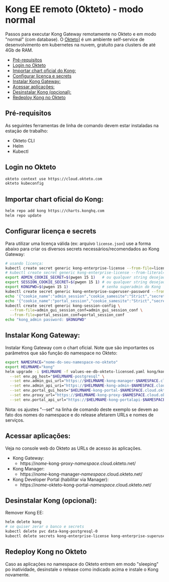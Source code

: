 # Kong EE remoto (Okteto) - modo normal <!-- omit in toc -->

Passos para executar Kong Gateway remotamente no Okteto e em modo "normal" (com database). O [Okteto](https://okteto.com)] é um ambiente self-service de desenvolvimento em kubernetes na nuvem, gratuito para clusters de até 4Gb de RAM.

- [Pré-requisitos](#pré-requisitos)
- [Login no Okteto](#login-no-okteto)
- [Importar chart oficial do Kong:](#importar-chart-oficial-do-kong)
- [Configurar licença e secrets](#configurar-licença-e-secrets)
- [Instalar Kong Gateway:](#instalar-kong-gateway)
- [Acessar aplicações:](#acessar-aplicações)
- [Desinstalar Kong (opcional):](#desinstalar-kong-opcional)
- [Redeploy Kong no Okteto](#redeploy-kong-no-okteto)

## Pré-requisitos

As seguintes ferramentas de linha de comando devem estar instaladas na estação de trabalho:

- Okteto CLI
- Helm
- Kubectl

## Login no Okteto

```sh
okteto context use https://cloud.okteto.com
okteto kubeconfig
```

## Importar chart oficial do Kong:

```sh
helm repo add kong https://charts.konghq.com
helm repo update
```

## Configurar licença e secrets

Para utilizar uma licença válida (ex: arquivo `license.json`) use a forma abaixo para criar os diversos secrets necessários/recomendados ao Kong Gateway:

```sh
# usando licença:
kubectl create secret generic kong-enterprise-license --from-file=license=./license.json
# kubectl create secret generic kong-enterprise-license --from-literal=license=
export ADMIN_COOKIE_SECRET=$(pwgen 15 1)   # ou qualquer string desejada
export SESSION_COOKIE_SECRET=$(pwgen 15 1) # ou qualquer string desejada
export KONGPWD=$(pwgen 15 1)               # senha superadmin do Kong
kubectl create secret generic kong-enterprise-superuser-password --from-literal=password=$KONGPWD
echo '{"cookie_name":"admin_session","cookie_samesite":"Strict","secret":"'$ADMIN_COOKIE_SECRET'","cookie_secure":true,"storage":"kong","cookie_domain":"cloud.okteto.net"}' > admin_gui_session_conf
echo '{"cookie_name":"portal_session","cookie_samesite":"Strict","secret":"'$SESSION_COOKIE_SECRET'","cookie_secure":true,"storage":"kong","cookie_domain":"cloud.okteto.net"}' > portal_session_conf
kubectl create secret generic kong-session-config \
  --from-file=admin_gui_session_conf=admin_gui_session_conf \
  --from-file=portal_session_conf=portal_session_conf
echo "kong_admin password: $KONGPWD"
```

## Instalar Kong Gateway:

Instalar Kong Gateway com o chart oficial. Note que são importantes os parâmetros que são função do namespace no Okteto:

```sh
export NAMESPACE="nome-do-seu-namespace-no-okteto"
export HELMNAME="kong"
helm upgrade -i $HELMNAME -f values-ee-db-okteto-licensed.yaml kong/kong --skip-crds \
  --set env.pg_host="$HELMNAME-postgresql" \
  --set env.admin_gui_url="https://$HELMNAME-kong-manager-$NAMESPACE.cloud.okteto.net" \
  --set env.admin_api_uri="https://$HELMNAME-kong-admin-$NAMESPACE.cloud.okteto.net" \
  --set env.portal_gui_host="$HELMNAME-kong-portal-$NAMESPACE.cloud.okteto.net" \
  --set env.proxy_url="https://$HELMNAME-kong-proxy-$NAMESPACE.cloud.okteto.net" \
  --set env.portal_api_url="https://$HELMNAME-kong-portalapi-$NAMESPACE.cloud.okteto.net"
```

Nota: os ajustes "--set" na linha de comando deste exemplo se devem ao fato dos nomes do namespace e do release afetarem URLs e nomes de serviços.

## Acessar aplicações:

Veja no console web do Okteto as URLs de acesso às aplicações.

* Kong Gateway:
  * https://*nome*-kong-proxy-*namespace*.cloud.okteto.net/
* Kong Manager:
  * https://*nome*-kong-manager-*namespace*.cloud.okteto.net/
* Kong Developer Portal (habilitar via Manager):
  * https://*nome*-okteto-kong-portal-*namespace*.cloud.okteto.net/


## Desinstalar Kong (opcional):

Remover Kong EE:

```sh
helm delete kong
# se quiser zerar o banco e secrets
kubectl delete pvc data-kong-postgresql-0
kubectl delete secrets kong-enterprise-license kong-enterprise-superuser-password kong-session-config
```

## Redeploy Kong no Okteto

Caso as aplicações no namespace do Okteto entrem em modo "sleeping" po inatividade, desinstale o release como indicado acima e instale o Kong novamente.

